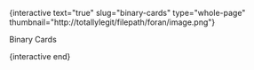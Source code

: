 {interactive text="true" slug="binary-cards" type="whole-page" thumbnail="http://totallylegit/filepath/foran/image.png"}

Binary Cards

{interactive end}
